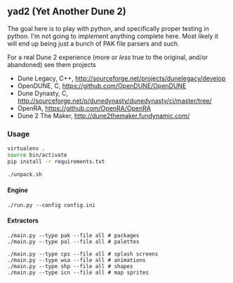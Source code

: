 ## yad2 (Yet Another Dune 2)

The goal here is to play with python, and specifically proper testing in python. I'm not going to implement anything complete here. Most likely it will end up being just a bunch of PAK file parsers and such. 

For a real Dune 2 experience (more or *less* true to the original, and/or abandoned) see them projects
* Dune Legacy, C++, http://sourceforge.net/projects/dunelegacy/develop
* OpenDUNE, C, https://github.com/OpenDUNE/OpenDUNE
* Dune Dynasty, C, http://sourceforge.net/p/dunedynasty/dunedynasty/ci/master/tree/
* OpenRA, https://github.com/OpenRA/OpenRA
* Dune 2 The Maker, http://dune2themaker.fundynamic.com/

### Usage

```bash
virtualenv .
source bin/activate
pip install -r requirements.txt
```

```bash
./unpack.sh
```

#### Engine
```
./run.py --config config.ini
```

#### Extractors
```
./main.py --type pak --file all # packages
./main.py --type pal --file all # palettes
```
```
./main.py --type cps --file all # splash screens
./main.py --type wsa --file all # animations
./main.py --type shp --file all # shapes
./main.py --type icn --file all # map sprites
```

